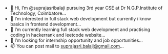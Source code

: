 - 👋 Hi, I’m @suprajasribalaji pursuing 3rd year CSE at Dr N.G.P.Institute of Technology, Coimbatore...
- 👀 I’m interested in full stack web development but currently i know basics in frontend development...
- 🌱 I’m currently learning full stack web development and practising coding in hackerrank and leetcode website...
- 💞️ I’m looking for internship opportunity and job opportunities...
- 📫 You can post mail to suprajasri.balaji@gmail.com...

<!---
suprajasribalaji/suprajasribalaji is a ✨ special ✨ repository because its `README.md` (this file) appears on your GitHub profile.
You can click the Preview link to take a look at your changes.
--->
